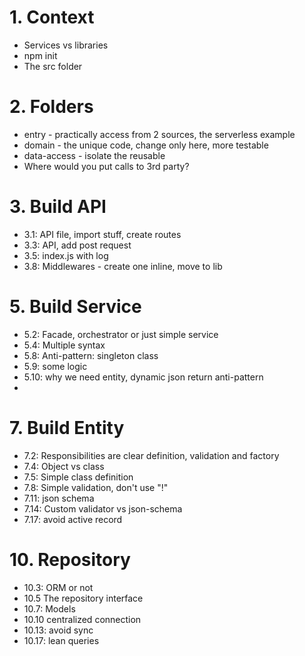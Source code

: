 # 1. Context

- Services vs libraries
- npm init
- The src folder

# 2. Folders

- entry - practically access from 2 sources, the serverless example
- domain - the unique code, change only here, more testable
- data-access - isolate the reusable
- Where would you put calls to 3rd party?

# 3. Build API

- 3.1: API file, import stuff, create routes
- 3.3: API, add post request
- 3.5: index.js with log
- 3.8: Middlewares - create one inline, move to lib

# 5. Build Service

- 5.2: Facade, orchestrator or just simple service
- 5.4: Multiple syntax
- 5.8: Anti-pattern: singleton class
- 5.9: some logic
- 5.10: why we need entity, dynamic json return anti-pattern
-

# 7. Build Entity

- 7.2: Responsibilities are clear definition, validation and factory
- 7.4: Object vs class
- 7.5: Simple class definition
- 7.8: Simple validation, don't use "!"
- 7.11: json schema
- 7.14: Custom validator vs json-schema
- 7.17: avoid active record

# 10. Repository

- 10.3: ORM or not
- 10.5 The repository interface
- 10.7: Models
- 10.10 centralized connection
- 10.13: avoid sync
- 10.17: lean queries
